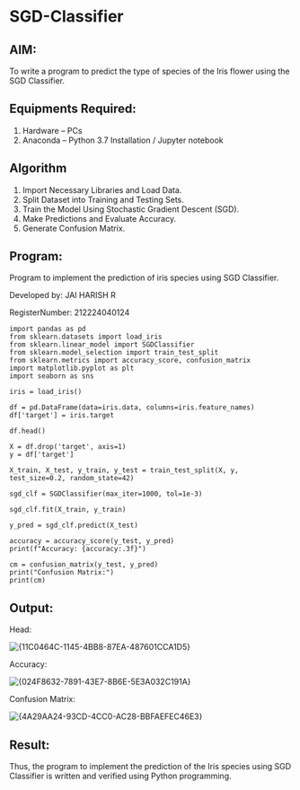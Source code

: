 # SGD-Classifier
## AIM:
To write a program to predict the type of species of the Iris flower using the SGD Classifier.

## Equipments Required:
1. Hardware – PCs
2. Anaconda – Python 3.7 Installation / Jupyter notebook

## Algorithm
1. Import Necessary Libraries and Load Data.
2. Split Dataset into Training and Testing Sets.
3. Train the Model Using Stochastic Gradient Descent (SGD).
4. Make Predictions and Evaluate Accuracy.
5. Generate Confusion Matrix.

## Program:

Program to implement the prediction of iris species using SGD Classifier.

Developed by: JAI HARISH R

RegisterNumber: 212224040124

```
import pandas as pd
from sklearn.datasets import load_iris
from sklearn.linear_model import SGDClassifier
from sklearn.model_selection import train_test_split
from sklearn.metrics import accuracy_score, confusion_matrix
import matplotlib.pyplot as plt
import seaborn as sns

iris = load_iris()

df = pd.DataFrame(data=iris.data, columns=iris.feature_names)
df['target'] = iris.target

df.head()

X = df.drop('target', axis=1)
y = df['target']

X_train, X_test, y_train, y_test = train_test_split(X, y, test_size=0.2, random_state=42)

sgd_clf = SGDClassifier(max_iter=1000, tol=1e-3)

sgd_clf.fit(X_train, y_train)

y_pred = sgd_clf.predict(X_test)

accuracy = accuracy_score(y_test, y_pred)
print(f"Accuracy: {accuracy:.3f}")

cm = confusion_matrix(y_test, y_pred)
print("Confusion Matrix:")
print(cm)
```
## Output:
Head:

![{11C0464C-1145-4BB8-87EA-487601CCA1D5}](https://github.com/user-attachments/assets/ba35cae1-48c2-4d1d-808b-e7012f1b5423)

Accuracy:

![{024F8632-7891-43E7-8B6E-5E3A032C191A}](https://github.com/user-attachments/assets/ebe7c05b-0005-4c8f-a7e2-244b513c2db1)

Confusion Matrix:

![{4A29AA24-93CD-4CC0-AC28-BBFAEFEC46E3}](https://github.com/user-attachments/assets/270f6b74-3de1-4007-a6be-4895e78c66db)


## Result:
Thus, the program to implement the prediction of the Iris species using SGD Classifier is written and verified using Python programming.
